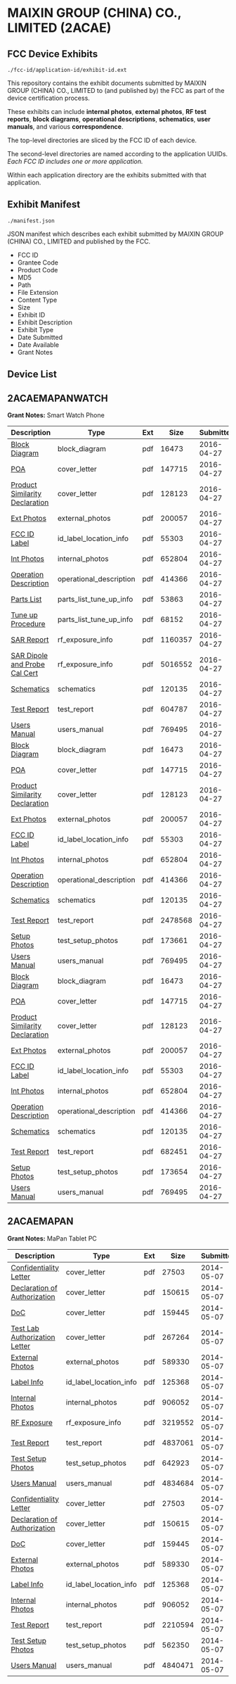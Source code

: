 # MAIXIN GROUP (CHINA) CO., LIMITED (2ACAE)
## FCC Device Exhibits

```
./fcc-id/application-id/exhibit-id.ext
```

This repository contains the exhibit documents submitted by MAIXIN GROUP (CHINA) CO., LIMITED to (and published by) the FCC as part of the device certification process.

These exhibits can include **internal photos**, **external photos**, **RF test reports**, **block diagrams**, **operational descriptions**, **schematics**, **user manuals**, and various **correspondence**.

The top-level directories are sliced by the FCC ID of each device.

The second-level directories are named according to the application UUIDs. *Each FCC ID includes one or more application.*

Within each application directory are the exhibits submitted with that application. 

## Exhibit Manifest

```
./manifest.json
```

JSON manifest which describes each exhibit submitted by MAIXIN GROUP (CHINA) CO., LIMITED and published by the FCC.

- FCC ID
- Grantee Code
- Product Code
- MD5
- Path
- File Extension
- Content Type
- Size
- Exhibit ID
- Exhibit Description
- Exhibit Type
- Date Submitted
- Date Available
- Grant Notes

## Device List
## 2ACAEMAPANWATCH
**Grant Notes:** Smart Watch Phone

| Description | Type | Ext | Size | Submitted | Available |
| ----------- | ---- | --- | ---- | --------- | --------- |
| [Block Diagram](2ACAEMAPANWATCH/7a82fba1ec1609df062466f32495b4fb/2973528.pdf) | block_diagram | pdf | 16473 | 2016-04-27 | 2016-04-27 |
| [POA](2ACAEMAPANWATCH/7a82fba1ec1609df062466f32495b4fb/2973526.pdf) | cover_letter | pdf | 147715 | 2016-04-27 | 2016-04-27 |
| [Product Similarity Declaration](2ACAEMAPANWATCH/7a82fba1ec1609df062466f32495b4fb/2973527.pdf) | cover_letter | pdf | 128123 | 2016-04-27 | 2016-04-27 |
| [Ext Photos](2ACAEMAPANWATCH/7a82fba1ec1609df062466f32495b4fb/2973529.pdf) | external_photos | pdf | 200057 | 2016-04-27 | 2016-04-27 |
| [FCC ID Label](2ACAEMAPANWATCH/7a82fba1ec1609df062466f32495b4fb/2973530.pdf) | id_label_location_info | pdf | 55303 | 2016-04-27 | 2016-04-27 |
| [Int Photos](2ACAEMAPANWATCH/7a82fba1ec1609df062466f32495b4fb/2973531.pdf) | internal_photos | pdf | 652804 | 2016-04-27 | 2016-04-27 |
| [Operation Description](2ACAEMAPANWATCH/7a82fba1ec1609df062466f32495b4fb/2973532.pdf) | operational_description | pdf | 414366 | 2016-04-27 | 2016-04-27 |
| [Parts List](2ACAEMAPANWATCH/7a82fba1ec1609df062466f32495b4fb/2973571.pdf) | parts_list_tune_up_info | pdf | 53863 | 2016-04-27 | 2016-04-27 |
| [Tune up Procedure](2ACAEMAPANWATCH/7a82fba1ec1609df062466f32495b4fb/2973572.pdf) | parts_list_tune_up_info | pdf | 68152 | 2016-04-27 | 2016-04-27 |
| [SAR Report](2ACAEMAPANWATCH/7a82fba1ec1609df062466f32495b4fb/2973573.pdf) | rf_exposure_info | pdf | 1160357 | 2016-04-27 | 2016-04-27 |
| [SAR Dipole and Probe Cal Cert](2ACAEMAPANWATCH/7a82fba1ec1609df062466f32495b4fb/2973574.pdf) | rf_exposure_info | pdf | 5016552 | 2016-04-27 | 2016-04-27 |
| [Schematics](2ACAEMAPANWATCH/7a82fba1ec1609df062466f32495b4fb/2973533.pdf) | schematics | pdf | 120135 | 2016-04-27 | 2016-04-27 |
| [Test Report](2ACAEMAPANWATCH/7a82fba1ec1609df062466f32495b4fb/2973575.pdf) | test_report | pdf | 604787 | 2016-04-27 | 2016-04-27 |
| [Users Manual](2ACAEMAPANWATCH/7a82fba1ec1609df062466f32495b4fb/2973536.pdf) | users_manual | pdf | 769495 | 2016-04-27 | 2016-04-27 |
| [Block Diagram](2ACAEMAPANWATCH/239720e923768794b7d44ae4b1e09f45/2973528.pdf) | block_diagram | pdf | 16473 | 2016-04-27 | 2016-04-27 |
| [POA](2ACAEMAPANWATCH/239720e923768794b7d44ae4b1e09f45/2973526.pdf) | cover_letter | pdf | 147715 | 2016-04-27 | 2016-04-27 |
| [Product Similarity Declaration](2ACAEMAPANWATCH/239720e923768794b7d44ae4b1e09f45/2973527.pdf) | cover_letter | pdf | 128123 | 2016-04-27 | 2016-04-27 |
| [Ext Photos](2ACAEMAPANWATCH/239720e923768794b7d44ae4b1e09f45/2973529.pdf) | external_photos | pdf | 200057 | 2016-04-27 | 2016-04-27 |
| [FCC ID Label](2ACAEMAPANWATCH/239720e923768794b7d44ae4b1e09f45/2973530.pdf) | id_label_location_info | pdf | 55303 | 2016-04-27 | 2016-04-27 |
| [Int Photos](2ACAEMAPANWATCH/239720e923768794b7d44ae4b1e09f45/2973531.pdf) | internal_photos | pdf | 652804 | 2016-04-27 | 2016-04-27 |
| [Operation Description](2ACAEMAPANWATCH/239720e923768794b7d44ae4b1e09f45/2973532.pdf) | operational_description | pdf | 414366 | 2016-04-27 | 2016-04-27 |
| [Schematics](2ACAEMAPANWATCH/239720e923768794b7d44ae4b1e09f45/2973533.pdf) | schematics | pdf | 120135 | 2016-04-27 | 2016-04-27 |
| [Test Report](2ACAEMAPANWATCH/239720e923768794b7d44ae4b1e09f45/2973534.pdf) | test_report | pdf | 2478568 | 2016-04-27 | 2016-04-27 |
| [Setup Photos](2ACAEMAPANWATCH/239720e923768794b7d44ae4b1e09f45/2973535.pdf) | test_setup_photos | pdf | 173661 | 2016-04-27 | 2016-04-27 |
| [Users Manual](2ACAEMAPANWATCH/239720e923768794b7d44ae4b1e09f45/2973536.pdf) | users_manual | pdf | 769495 | 2016-04-27 | 2016-04-27 |
| [Block Diagram](2ACAEMAPANWATCH/583d8adb8637b954ccbe2e04c41e2c36/2973528.pdf) | block_diagram | pdf | 16473 | 2016-04-27 | 2016-04-27 |
| [POA](2ACAEMAPANWATCH/583d8adb8637b954ccbe2e04c41e2c36/2973526.pdf) | cover_letter | pdf | 147715 | 2016-04-27 | 2016-04-27 |
| [Product Similarity Declaration](2ACAEMAPANWATCH/583d8adb8637b954ccbe2e04c41e2c36/2973527.pdf) | cover_letter | pdf | 128123 | 2016-04-27 | 2016-04-27 |
| [Ext Photos](2ACAEMAPANWATCH/583d8adb8637b954ccbe2e04c41e2c36/2973529.pdf) | external_photos | pdf | 200057 | 2016-04-27 | 2016-04-27 |
| [FCC ID Label](2ACAEMAPANWATCH/583d8adb8637b954ccbe2e04c41e2c36/2973530.pdf) | id_label_location_info | pdf | 55303 | 2016-04-27 | 2016-04-27 |
| [Int Photos](2ACAEMAPANWATCH/583d8adb8637b954ccbe2e04c41e2c36/2973531.pdf) | internal_photos | pdf | 652804 | 2016-04-27 | 2016-04-27 |
| [Operation Description](2ACAEMAPANWATCH/583d8adb8637b954ccbe2e04c41e2c36/2973532.pdf) | operational_description | pdf | 414366 | 2016-04-27 | 2016-04-27 |
| [Schematics](2ACAEMAPANWATCH/583d8adb8637b954ccbe2e04c41e2c36/2973533.pdf) | schematics | pdf | 120135 | 2016-04-27 | 2016-04-27 |
| [Test Report](2ACAEMAPANWATCH/583d8adb8637b954ccbe2e04c41e2c36/2973548.pdf) | test_report | pdf | 682451 | 2016-04-27 | 2016-04-27 |
| [Setup Photos](2ACAEMAPANWATCH/583d8adb8637b954ccbe2e04c41e2c36/2973549.pdf) | test_setup_photos | pdf | 173654 | 2016-04-27 | 2016-04-27 |
| [Users Manual](2ACAEMAPANWATCH/583d8adb8637b954ccbe2e04c41e2c36/2973536.pdf) | users_manual | pdf | 769495 | 2016-04-27 | 2016-04-27 |
## 2ACAEMAPAN
**Grant Notes:** MaPan Tablet PC

| Description | Type | Ext | Size | Submitted | Available |
| ----------- | ---- | --- | ---- | --------- | --------- |
| [Confidentiality Letter](2ACAEMAPAN/cbcd20d8bc76ef0da7d6b47414e85496/2259771.pdf) | cover_letter | pdf | 27503 | 2014-05-07 | 2014-05-07 |
| [Declaration of Authorization](2ACAEMAPAN/cbcd20d8bc76ef0da7d6b47414e85496/2259772.pdf) | cover_letter | pdf | 150615 | 2014-05-07 | 2014-05-07 |
| [DoC](2ACAEMAPAN/cbcd20d8bc76ef0da7d6b47414e85496/2259773.pdf) | cover_letter | pdf | 159445 | 2014-05-07 | 2014-05-07 |
| [Test Lab Authorization Letter](2ACAEMAPAN/cbcd20d8bc76ef0da7d6b47414e85496/2259780.pdf) | cover_letter | pdf | 267264 | 2014-05-07 | 2014-05-07 |
| [External Photos](2ACAEMAPAN/cbcd20d8bc76ef0da7d6b47414e85496/2259770.pdf) | external_photos | pdf | 589330 | 2014-05-07 | 2014-05-07 |
| [Label Info](2ACAEMAPAN/cbcd20d8bc76ef0da7d6b47414e85496/2259774.pdf) | id_label_location_info | pdf | 125368 | 2014-05-07 | 2014-05-07 |
| [Internal Photos](2ACAEMAPAN/cbcd20d8bc76ef0da7d6b47414e85496/2259776.pdf) | internal_photos | pdf | 906052 | 2014-05-07 | 2014-05-07 |
| [RF Exposure](2ACAEMAPAN/cbcd20d8bc76ef0da7d6b47414e85496/2259778.pdf) | rf_exposure_info | pdf | 3219552 | 2014-05-07 | 2014-05-07 |
| [Test Report](2ACAEMAPAN/cbcd20d8bc76ef0da7d6b47414e85496/2259777.pdf) | test_report | pdf | 4837061 | 2014-05-07 | 2014-05-07 |
| [Test Setup Photos](2ACAEMAPAN/cbcd20d8bc76ef0da7d6b47414e85496/2259779.pdf) | test_setup_photos | pdf | 642923 | 2014-05-07 | 2014-05-07 |
| [Users Manual](2ACAEMAPAN/cbcd20d8bc76ef0da7d6b47414e85496/2259775.pdf) | users_manual | pdf | 4834684 | 2014-05-07 | 2014-05-07 |
| [Confidentiality Letter](2ACAEMAPAN/59e8f99dc426cc704565a0c7fe99dc0f/2259771.pdf) | cover_letter | pdf | 27503 | 2014-05-07 | 2014-05-07 |
| [Declaration of Authorization](2ACAEMAPAN/59e8f99dc426cc704565a0c7fe99dc0f/2259772.pdf) | cover_letter | pdf | 150615 | 2014-05-07 | 2014-05-07 |
| [DoC](2ACAEMAPAN/59e8f99dc426cc704565a0c7fe99dc0f/2259773.pdf) | cover_letter | pdf | 159445 | 2014-05-07 | 2014-05-07 |
| [External Photos](2ACAEMAPAN/59e8f99dc426cc704565a0c7fe99dc0f/2259770.pdf) | external_photos | pdf | 589330 | 2014-05-07 | 2014-05-07 |
| [Label Info](2ACAEMAPAN/59e8f99dc426cc704565a0c7fe99dc0f/2259774.pdf) | id_label_location_info | pdf | 125368 | 2014-05-07 | 2014-05-07 |
| [Internal Photos](2ACAEMAPAN/59e8f99dc426cc704565a0c7fe99dc0f/2259776.pdf) | internal_photos | pdf | 906052 | 2014-05-07 | 2014-05-07 |
| [Test Report](2ACAEMAPAN/59e8f99dc426cc704565a0c7fe99dc0f/2259807.pdf) | test_report | pdf | 2210594 | 2014-05-07 | 2014-05-07 |
| [Test Setup Photos](2ACAEMAPAN/59e8f99dc426cc704565a0c7fe99dc0f/2259806.pdf) | test_setup_photos | pdf | 562350 | 2014-05-07 | 2014-05-07 |
| [Users Manual](2ACAEMAPAN/59e8f99dc426cc704565a0c7fe99dc0f/2259804.pdf) | users_manual | pdf | 4840471 | 2014-05-07 | 2014-05-07 |

